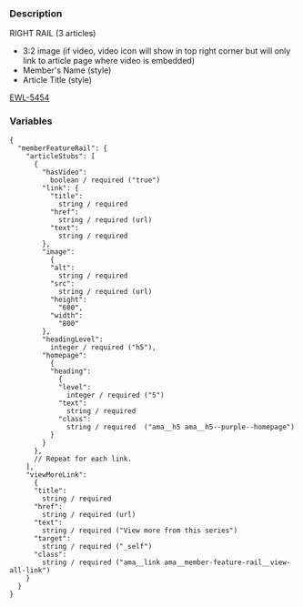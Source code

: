 ### Description
RIGHT RAIL (3 articles)
- 3:2 image (if video, video icon will show in top right corner but will only link to article page where video is embedded)
- Member's Name (style)
- Article Title (style)

[EWL-5454](https://issues.ama-assn.org/browse/EWL-5454)


### Variables
~~~~
{
  "memberFeatureRail": {
    "articleStubs": [
      {
        "hasVideo":
          boolean / required ("true")
        "link": {
          "title":
            string / required
          "href":
            string / required (url)
          "text":
            string / required
        },
        "image":
          {
          "alt":
            string / required
          "src":
            string / required (url)
          "height":
            "600",
          "width":
            "800"
        },
        "headingLevel":
          integer / required ("h5"),
        "homepage":
          {
          "heading":
            {
            "level":
              integer / required ("5")
            "text":
              string / required
            "class":
              string / required  ("ama__h5 ama__h5--purple--homepage")
          }
        }
      },
      // Repeat for each link.
    ],
    "viewMoreLink":
      {
      "title":
        string / required
      "href":
        string / required (url)
      "text":
        string / required ("View more from this series")
      "target":
        string / required ("_self")
      "class":
        string / required ("ama__link ama__member-feature-rail__view-all-link")
    }
  }
}

~~~~
